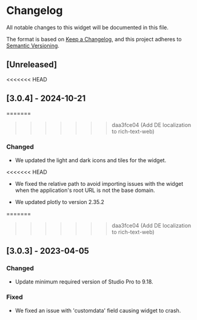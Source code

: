 # Changelog

All notable changes to this widget will be documented in this file.

The format is based on [Keep a Changelog](https://keepachangelog.com/en/1.0.0/), and this project adheres to [Semantic Versioning](https://semver.org/spec/v2.0.0.html).

## [Unreleased]

<<<<<<< HEAD
## [3.0.4] - 2024-10-21

=======
>>>>>>> daa3fce04 (Add DE localization to rich-text-web)
### Changed

-   We updated the light and dark icons and tiles for the widget.

<<<<<<< HEAD
-   We fixed the relative path to avoid importing issues with the widget when the application's root URL is not the base domain.

-   We updated plotly to version 2.35.2

=======
>>>>>>> daa3fce04 (Add DE localization to rich-text-web)
## [3.0.3] - 2023-04-05

### Changed

-   Update minimum required version of Studio Pro to 9.18.

### Fixed

-   We fixed an issue with 'customdata' field causing widget to crash.
